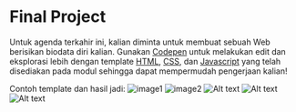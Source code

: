 # Final Project

Untuk agenda terkahir ini, kalian diminta untuk membuat sebuah Web berisikan biodata diri kalian.
Gunakan <a href="https://codepen.io">Codepen</a> untuk melakukan edit dan eksplorasi lebih dengan template <a href="/modul-abmas-2023/4-final-project/index.html">HTML</a>, <a href="/modul-abmas-2023/4-final-project/style.css">CSS</a>, dan <a href="/modul-abmas-2023/4-final-project/script.js">Javascript</a> yang telah disediakan pada modul sehingga dapat mempermudah pengerjaan kalian!

Contoh template dan hasil jadi:
![image1](/modul-abmas-2023/4-final-project/images/image.png)
![image2](/modul-abmas-2023/4-final-project/images/image-1.png)
![Alt text](/modul-abmas-2023/4-final-project/images/image-2.png)
![Alt text](/modul-abmas-2023/4-final-project/images/image-3.png)
![Alt text](/modul-abmas-2023/4-final-project/images/image-4.png)